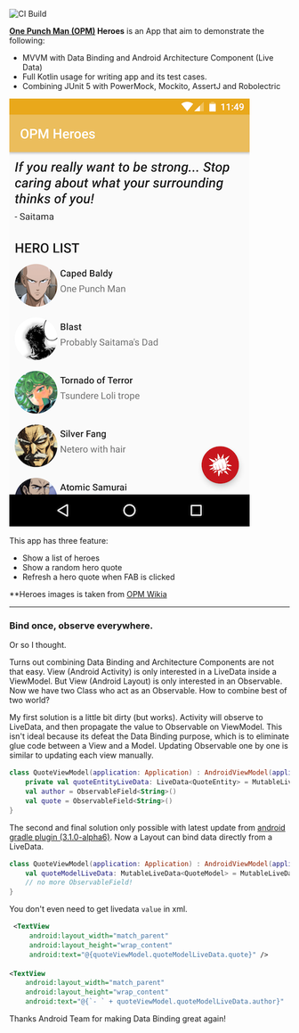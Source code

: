 ![CI Build](https://api.travis-ci.org/aldoKelvianto/OPM-Heroes.png)

**[One Punch Man (OPM)](https://en.wikipedia.org/wiki/One-Punch_Man) Heroes** is an App that aim to demonstrate the following:

- MVVM with Data Binding and Android Architecture Component (Live Data)
- Full Kotlin usage for writing app and its test cases.
- Combining JUnit 5 with PowerMock, Mockito, AssertJ and Robolectric

![screenshot-1](raw/screenshot-1.png)

This app has three feature:

- Show a list of heroes
- Show a random hero quote
- Refresh a hero quote when FAB is clicked

**Heroes images is taken from [OPM Wikia](onepunchman.wikia.com)

---

### Bind once, observe everywhere.

Or so I thought.

Turns out combining Data Binding and Architecture Components are not that easy. View (Android Activity) is only interested in a LiveData inside a ViewModel. But View (Android Layout) is only interested in an Observable. Now we have two Class who act as an Observable. How to combine best of two world?

My first solution is a little bit dirty (but works). Activity will observe to LiveData, and then propagate the value to Observable on ViewModel. This isn't ideal because its defeat the Data Binding purpose, which is to eliminate glue code between a View and a Model. Updating Observable one by one is similar to updating each view manually.

```kotlin
class QuoteViewModel(application: Application) : AndroidViewModel(application) {
    private val quoteEntityLiveData: LiveData<QuoteEntity> = MutableLiveData()
    val author = ObservableField<String>()
    val quote = ObservableField<String>()
}
```


The second and final solution only possible with latest update from [android gradle plugin (3.1.0-alpha6)](https://androidstudio.googleblog.com/2017/12/android-studio-31-canary-6-is-now.html). Now a Layout can bind data directly from a LiveData.

```kotlin
class QuoteViewModel(application: Application) : AndroidViewModel(application) {
    val quoteModelLiveData: MutableLiveData<QuoteModel> = MutableLiveData()
    // no more ObservableField!
}
```
You don't even need to get livedata `value` in xml.

```xml
 <TextView
     android:layout_width="match_parent"
     android:layout_height="wrap_content"
     android:text="@{quoteViewModel.quoteModelLiveData.quote}" />

<TextView
    android:layout_width="match_parent"
    android:layout_height="wrap_content"
    android:text="@{`- ` + quoteViewModel.quoteModelLiveData.author}"  />
```

Thanks Android Team for making Data Binding great again!
